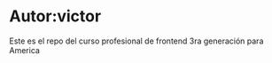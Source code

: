 ﻿Autor:victor
============================

Este es el repo del curso profesional de frontend 3ra generación para America
